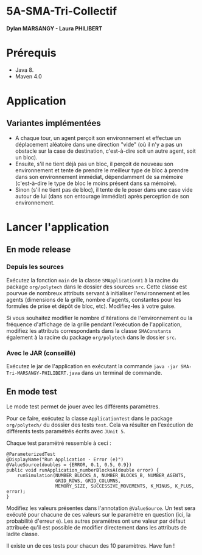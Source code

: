 # 5A-SMA-Tri-Collectif
#### Dylan MARSANGY - Laura PHILIBERT

# Prérequis
- Java 8.
- Maven 4.0

# Application

## Variantes implémentées
- A chaque tour, un agent perçoit son environnement et effectue un déplacement aléatoire dans une direction "vide" (où il n'y a pas un obstacle sur la case de destination, c'est-à-dire soit un autre agent, soit un bloc).
- Ensuite, s'il ne tient déjà pas un bloc, il perçoit de nouveau son environnement et tente de prendre le meilleur type de bloc à prendre dans son environnement immédiat, dépendamment de sa mémoire (c'est-à-dire le type de bloc le moins présent dans sa mémoire).
- Sinon (s'il ne tient pas de bloc), il tente de le poser dans une case vide autour de lui (dans son entourage immédiat) après perception de son environnement.

# Lancer l'application

## En mode release

### Depuis les sources
Exécutez la fonction `main` de la classe `SMApplicationV1` à la racine du package `org/polytech` dans le dossier des sources `src`.
Cette classe est pourvue de nombreux attributs servant à initialiser l'environnement et les agents (dimensions de la grille, nombre d'agents, constantes pour les formules de prise et dépôt de bloc, etc).
Modifiez-les à votre guise.

Si vous souhaitez modifier le nombre d'itérations de l'environnement ou la fréquence d'affichage de la grille pendant l'exécution de l'application, modifiez les attributs correspondants dans la classe `SMAConstants` également à la racine du package `org/polytech` dans le dossier `src`.

### Avec le JAR (conseillé)
Exécutez le jar de l'application en exécutant la commande `java -jar SMA-Tri-MARSANGY-PHILIBERT.java` dans un terminal de commande.

## En mode test
Le mode test permet de jouer avec les différents paramètres.

Pour ce faire, exécutez la classe `ApplicationTest` dans le package `org/polytech/` du dossier des tests `test`.
Cela va résulter en l'exécution de différents tests paramétrés écrits avec `JUnit 5`.

Chaque test paramétré ressemble à ceci :
```
@ParameterizedTest
@DisplayName("Run Application - Error (e)")
@ValueSource(doubles = {ERROR, 0.1, 0.5, 0.9})
public void runApplication_numberBlocksA(double error) {
    runSimulation(NUMBER_BLOCKS_A, NUMBER_BLOCKS_B, NUMBER_AGENTS,
                  GRID_ROWS, GRID_COLUMNS,
                  MEMORY_SIZE, SUCCESSIVE_MOVEMENTS, K_MINUS, K_PLUS, error);
}
```
Modifiez les valeurs présentes dans l'annotation `@ValueSource`. Un test sera exécuté pour chacune de ces valeurs sur le paramètre en question (ici, la probabilité d'erreur e).
Les autres paramètres ont une valeur par défaut attribuée qu'il est possible de modifier directement dans les attributs de ladite classe.

Il existe un de ces tests pour chacun des 10 paramètres. Have fun !